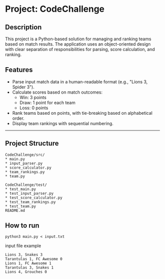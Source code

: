 # Project: CodeChallenge

## Description
This project is a Python-based solution for managing and ranking teams based on match results. The application uses an object-oriented design with clear separation of responsibilities for parsing, score calculation, and ranking.

## Features
- Parse input match data in a human-readable format (e.g., "Lions 3, Spider 3").
- Calculate scores based on match outcomes:
  - Win: 3 points
  - Draw: 1 point for each team
  - Loss: 0 points
- Rank teams based on points, with tie-breaking based on alphabetical order.
- Display team rankings with sequential numbering.

---

## Project Structure
```plaintext
CodeChallenge/src/
* main.py              
* input_parser.py       
* score_calculator.py   
* team_rankings.py     
* team.py               

CodeChallenge/test/
* test_main.py          
* test_input_parser.py  
* test_score_calculator.py  
* test_team_rankings.py     
* test_team.py          
README.md 
```

## How to run


```
python3 main.py < input.txt
```

input file example
```
Lions 3, Snakes 3
Tarantulas 1, FC Awesome 0
Lions 1, FC Awesome 1
Tarantulas 3, Snakes 1
Lions 4, Grouches 0
```